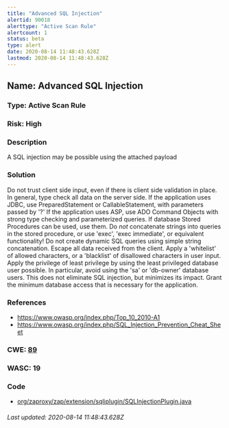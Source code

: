 ```yaml
---
title: "Advanced SQL Injection"
alertid: 90018
alerttype: "Active Scan Rule"
alertcount: 1
status: beta
type: alert
date: 2020-08-14 11:48:43.628Z
lastmod: 2020-08-14 11:48:43.628Z
---
```

## Name: Advanced SQL Injection

### Type: Active Scan Rule

### Risk: High

### Description

A SQL injection may be possible using the attached payload

### Solution

Do not trust client side input, even if there is client side validation in place.
In general, type check all data on the server side.
If the application uses JDBC, use PreparedStatement or CallableStatement, with parameters passed by '?'
If the application uses ASP, use ADO Command Objects with strong type checking and parameterized queries.
If database Stored Procedures can be used, use them.
Do *not* concatenate strings into queries in the stored procedure, or use 'exec', 'exec immediate', or equivalent functionality!
Do not create dynamic SQL queries using simple string concatenation.
Escape all data received from the client.
Apply a 'whitelist' of allowed characters, or a 'blacklist' of disallowed characters in user input.
Apply the privilege of least privilege by using the least privileged database user possible.
In particular, avoid using the 'sa' or 'db-owner' database users. This does not eliminate SQL injection, but minimizes its impact.
Grant the minimum database access that is necessary for the application.

### References

* https://www.owasp.org/index.php/Top_10_2010-A1
* https://www.owasp.org/index.php/SQL_Injection_Prevention_Cheat_Sheet

### CWE: [89](https://cwe.mitre.org/data/definitions/89.html)

### WASC:  19

### Code

 * [org/zaproxy/zap/extension/sqliplugin/SQLInjectionPlugin.java](https://github.com/zaproxy/zap-extensions/blob/master/addOns/sqliplugin/src/main/java/org/zaproxy/zap/extension/sqliplugin/SQLInjectionPlugin.java)

###### Last updated: 2020-08-14 11:48:43.628Z
